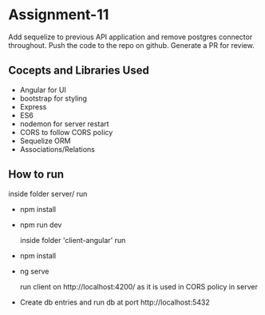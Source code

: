# Assignment-11

Add sequelize to previous API application and remove postgres connector throughout. Push the code to the repo on github. Generate a PR for review.

## Cocepts and Libraries Used

- Angular for UI
- bootstrap for styling
- Express
- ES6
- nodemon for server restart
- CORS to follow CORS policy
- Sequelize ORM
- Associations/Relations

## How to run

inside folder server/ run

- npm install

- npm run dev

  inside folder 'client-angular' run

- npm install
- ng serve

  run client on http://localhost:4200/ as it is used in CORS policy in server

- Create db entries and run db at port http://localhost:5432
